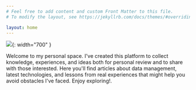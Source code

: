 ```yaml
---
# Feel free to add content and custom Front Matter to this file.
# To modify the layout, see https://jekyllrb.com/docs/themes/#overriding-theme-defaults

layout: home
---
```

![](assets/index/DE.jpg){: width="700" }

Welcome to my personal space. I've created this platform to collect knowledge, experiences, and ideas both for personal review and to share with those interested. Here you'll find articles about data management, latest technologies, and lessons from real experiences that might help you avoid obstacles I've faced. Enjoy exploring!.


<!-- https://weerawat-sl.github.io/weerawat.github.io/
jekyll serve -->
